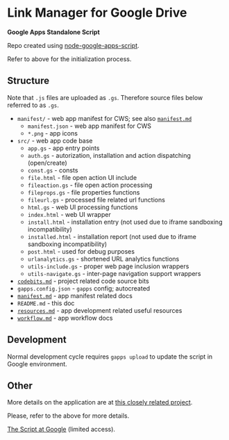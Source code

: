 # Link Manager for Google Drive
**Google Apps Standalone Script**

Repo created using [node-google-apps-script](https://github.com/danthareja/node-google-apps-script).

Refer to above for the initialization process.

## Structure
Note that `.js` files are uploaded as `.gs`. Therefore source files 
below referred to as `.gs`.
 * `manifest/` - web app manifest for CWS; see also [`manifest.md`](manifest.md)
   - `manifest.json` - web app manifest for CWS
   - `*.png` - app icons
 * `src/` - web app code base
   - `app.gs` - app entry points
   - `auth.gs` - autorization, installation and action dispatching (open/create)
   - `const.gs` - consts
   - `file.html` - file open action UI include
   - `fileaction.gs` - file open action processing
   - `fileprops.gs` - file properties functions
   - `fileurl.gs` - processed file related url functions
   - `html.gs` - web UI processing functions
   - `index.html` - web UI wrapper
   - `install.html` - installation entry (not used due to
      iframe sandboxing incompatibility)
   - `installed.html` - installation report (not used due to
      iframe sandboxing incompatibility)
   - `post.html` - used for debug purposes
   - `urlanalytics.gs` - shortened URL analytics functions
   - `utils-include.gs` - proper web page inclusion wrappers
   - `utils-navigate.gs` - inter-page navigation support wrappers
 * [`codebits.md`](codebits.md) - project related code source bits
 * `gapps.config.json` - `gapps` config; autocreated
 * [`manifest.md`](manifest.md) - app manifest related docs
 * `README.md` - this doc
 * [`resources.md`](resources.md) - app development related useful resources
 * [`workflow.md`](workflow.md) - app workflow docs

## Development
Normal development cycle requires `gapps upload` to update the script in
Google environment.

## Other
More details on the application are at [this closely related project](https://github.com/OleksiyRudenko/gd-linkman).

Please, refer to the above for more details.

[The Script at Google](https://script.google.com/d/1VWya6MzrBeHa4Pb8kCoJk3N4sCScQu_tX6g9K1McA2skoRo9RaSaKhr1/edit?usp=drive_web)
(limited access).
